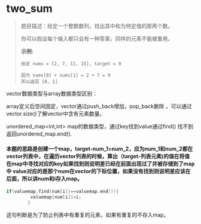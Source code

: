 # two_sum

> 题目描述：给定一个整数数列，找出其中和为特定值的那两个数。
>
> 你可以假设每个输入都只会有一种答案，同样的元素不能被重用。
>
> **示例:**
>
> ```
> 给定 nums = [2, 7, 11, 15], target = 9
>
> 因为 nums[0] + nums[1] = 2 + 7 = 9
> 所以返回 [0, 1]
> ```

vector数据类型与array数据类型区别：

array定义后空间固定，vector通过push_back增加，pop_back删除 ，可以通过vector.size()了解vector中含有元素数量。

unordered_map<int,int> map的数据类型，通过key找到value通过find() 找不到返回unordered_map.end().

#### 本题的思路是创建一个map，target-num_1=num_2，应为num_1和num_2都在vector列表中，在遍历vector列表的时候，算出（target-列表元素)的值在将值在map中寻找对应的key如果找到则说明差已经在前面出现过了并被存储到了map中 value对应的是那个num在vector的下标位置，如果没有找到则说明差应该在后面，所以讲num和i存入map。

```c++
if(valuemap.find(num[i])==valuemap.end()){
         valuemap[num[i]]=i;
        }
```
这句判断是为了防止列表中有重复的元素，如果有重复的不存入map。







